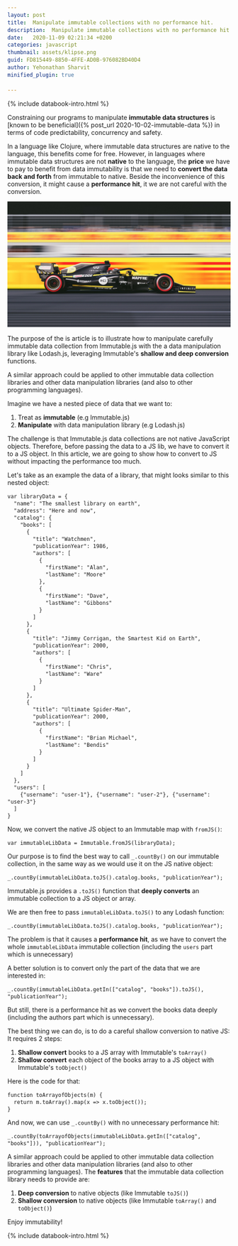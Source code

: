 ```yaml
---
layout: post
title:  Manipulate immutable collections with no performance hit.
description:  Manipulate immutable collections with no performance hit. Immutable.js and lodash.js. JavaScript live tutorial.
date:   2020-11-09 02:21:34 +0200
categories: javascript
thumbnail: assets/klipse.png
guid: FD815449-8850-4FFE-AD0B-976082BD40D4
author: Yehonathan Sharvit
minified_plugin: true

---
```


<script src="https://cdnjs.cloudflare.com/ajax/libs/immutable/4.0.0-rc.12/immutable.min.js" integrity="sha512-OA48phPVdkQE2u9b6nhv71zeq9zvwc6oLq3IVWLw8WfRlcRO/+6zhUcWZxfXi75agm3bfqCxIdstBfK/g6fYvw==" crossorigin="anonymous"></script>
<script src="https://cdnjs.cloudflare.com/ajax/libs/lodash.js/4.17.20/lodash.min.js" integrity="sha512-90vH1Z83AJY9DmlWa8WkjkV79yfS2n2Oxhsi2dZbIv0nC4E6m5AbH8Nh156kkM7JePmqD6tcZsfad1ueoaovww==" crossorigin="anonymous"></script>


{% include databook-intro.html %}

Constraining our programs to manipulate **immutable data structures** is [known to be beneficial]({% post_url 2020-10-02-immutable-data %}) in terms of code predictability, concurrency and safety.

In a language like Clojure, where immutable data structures are native to the language, this benefits come for free.
However, in languages where immutable data structures are not **native** to the language, the **price** we have to pay to benefit from data immutability is that we need to **convert the data back and forth** from immutable to native. Beside the inconvenience of this conversion, it might cause a **performance hit**, it we are not careful with the conversion.

![Car](/assets/fast-car-infiniti.jpg)

The purpose of the is article is to illustrate how to manipulate carefully immutable data collection from Immutable.js with the a data manipulation library like Lodash.js, leveraging Immutable's **shallow and deep conversion** functions.

A similar approach could be applied to other immutable data collection libraries and other data manipulation libraries (and also to other programming languages).


Imagine we have a nested piece of data that we want to:

1. Treat as **immutable** (e.g Immutable.js)
1. **Manipulate** with data manipulation library (e.g Lodash.js)


The challenge is that Immutable.js data collections are not native JavaScript objects. Therefore, before passing the data to a JS lib, we have to convert it to a JS object. In this article, we are going to show how to convert to JS without impacting the performance too much.

Let's take as an example the data of a library, that might looks similar to this nested object:

~~~eval-js
var libraryData = {
  "name": "The smallest library on earth",
  "address": "Here and now",
  "catalog": {
    "books": [
      {
        "title": "Watchmen",
        "publicationYear": 1986,
        "authors": [
          {
            "firstName": "Alan",
            "lastName": "Moore"
          },
          {
            "firstName": "Dave",
            "lastName": "Gibbons"
          }
        ]
      },
      {
        "title": "Jimmy Corrigan, the Smartest Kid on Earth",
        "publicationYear": 2000,
        "authors": [
          {
            "firstName": "Chris",
            "lastName": "Ware"
          }
        ]
      },
      {
        "title": "Ultimate Spider-Man",
        "publicationYear": 2000,
        "authors": [
          {
            "firstName": "Brian Michael",
            "lastName": "Bendis"
          }
        ]
      }
    ]
  },
  "users": [
    {"username": "user-1"}, {"username": "user-2"}, {"username": "user-3"}
  ]
}

~~~

Now, we convert the native JS object to an Immutable map with `fromJS()`:

~~~eval-js
var immutableLibData = Immutable.fromJS(libraryData);
~~~

Our purpose is to find the best way to call `_.countBy()` on our immutable collection, in the same way as we would use it on the JS native object:

~~~eval-js
_.countBy(immutableLibData.toJS().catalog.books, "publicationYear");
~~~

Immutable.js provides a `.toJS()` function that **deeply converts** an immutable collection to a JS object or array.


We are then free to pass `immutableLibData.toJS()` to any Lodash function:

~~~eval-js
_.countBy(immutableLibData.toJS().catalog.books, "publicationYear");
~~~

The problem is that it causes a **performance hit**, as we have to convert the whole `immutableLibData` immutable collection (including the `users` part which is unnecessary)


A better solution is to convert only the part of the data that we are interested in:

~~~eval-js
_.countBy(immutableLibData.getIn(["catalog", "books"]).toJS(), "publicationYear");
~~~

But still, there is a performance hit as we convert the books data deeply (including the authors part which is unnecessary).

The best thing we can do, is to do a careful shallow conversion to native JS: It requires 2 steps:

1. **Shallow convert** books to a JS array with Immutable's `toArray()`
1. **Shallow convert** each object of the books array to a JS object with Immutable's `toObject()`

Here is the code for that:

~~~eval-js
function toArrayofObjects(m) {
  return m.toArray().map(x => x.toObject());
}
~~~

And now, we can use `_.countBy()` with no unnecessary performance hit:

~~~eval-js
_.countBy(toArrayofObjects(immutableLibData.getIn(["catalog", "books"])), "publicationYear");
~~~


A similar approach could be applied to other immutable data collection libraries and other data manipulation libraries (and also to other programming languages). The **features** that the immutable data collection library needs to provide are:

1. **Deep conversion** to native objects (like Immutable `toJS()`)
1. **Shallow conversion** to native objects (like Immutable `toArray()` and `toObject()`)

Enjoy immutability!

{% include databook-intro.html %}
